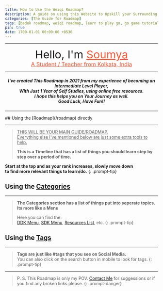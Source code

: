 ```yaml
---
title: How to Use the Weiqi Roadmap?
description: A guide on using this Website to Upskill your Surrounding Game 
categories: [The Guide for Roadmap]
tags: [baduk roadmap, weiqi roadmap, learn to play go, go game tutorial, the surrounding game]
pin: true
date: 1700-01-01 00:00:00 +0530
---
```


<!-- about snippet -->

<hr>

<div style="text-align: center">
  <div style="font-size: 36px">
    Hello, I'm <a href="https://soumyak4.in/Experiences" style="color: #FF5733;"> Soumya</a> <br>
  </div>
  <u style="font-size: 18px; color: #FF5733;">
    A Student / Teacher from Kolkata, India 
  </u>
</div>
<hr>
<h5 style="text-align: center">
    I've created This Roadmap in 2021 from my experience of becoming an Intermediate Level Player, <br>
    With Just 1 Year of Self Studies, using online free resources.<br />
    I hope this helps you on Your Journey as well. <br>
    <b>Good Luck, Have Fun!!</b>
</h5>  
<hr>
## Using the [Roadmap](/roadmap) directly
<hr>

> <u>THIS WILL BE YOUR MAIN GUIDE/ROADMAP. <br> Everything else I've mentioned below are just some extra tools to help.</u>
> 
> **This is a Timeline that has a list of things you should learn step by step over a period of time.**
>
**Start at the top and as your rank increases, slowly move down <br>to find more relevant things to learn/do.**
{: .prompt-tip}

## Using the [Categories](/categories)
<hr>

> **The Categories section has a list of things put into seperate topics. Its more like a Menu**
> 
> Here you can find the: <br>
> [DDK Menu](/categories/ddk-menu), [SDK Menu](/categories/sdk-menu), [Resources List](/categories/the-online-resources), etc.
{: .prompt-tip}

## Using the [Tags](/tags)
<hr>

> **Tags are just like #tags that you see on Social Media.** <br>
> You can also click on the search button in mobile to look for tags.
{: .prompt-tip}

<hr>

> P. S. This Roadmap is only my POV. <a href='https://t.me/SoumyaK4/' target="_blank">Contact Me</a> for suggessions or if you find any broken links please.
{: .prompt-danger}
